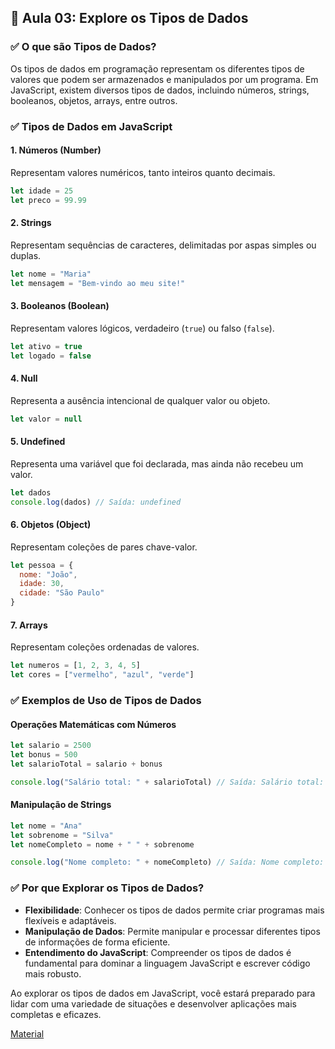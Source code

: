 ## 📝 Aula 03: Explore os Tipos de Dados

### ✅ O que são Tipos de Dados?

Os tipos de dados em programação representam os diferentes tipos de valores que podem ser armazenados e manipulados por um programa. Em JavaScript, existem diversos tipos de dados, incluindo números, strings, booleanos, objetos, arrays, entre outros.

### ✅ Tipos de Dados em JavaScript

#### 1. Números (Number)

Representam valores numéricos, tanto inteiros quanto decimais.

```javascript
let idade = 25
let preco = 99.99
```

#### 2. Strings

Representam sequências de caracteres, delimitadas por aspas simples ou duplas.

```javascript
let nome = "Maria"
let mensagem = "Bem-vindo ao meu site!"
```

#### 3. Booleanos (Boolean)

Representam valores lógicos, verdadeiro (`true`) ou falso (`false`).

```javascript
let ativo = true
let logado = false
```

#### 4. Null

Representa a ausência intencional de qualquer valor ou objeto.

```javascript
let valor = null
```

#### 5. Undefined

Representa uma variável que foi declarada, mas ainda não recebeu um valor.

```javascript
let dados
console.log(dados) // Saída: undefined
```

#### 6. Objetos (Object)

Representam coleções de pares chave-valor.

```javascript
let pessoa = {
  nome: "João",
  idade: 30,
  cidade: "São Paulo"
}
```

#### 7. Arrays

Representam coleções ordenadas de valores.

```javascript
let numeros = [1, 2, 3, 4, 5]
let cores = ["vermelho", "azul", "verde"]
```

### ✅ Exemplos de Uso de Tipos de Dados

#### Operações Matemáticas com Números

```javascript
let salario = 2500
let bonus = 500
let salarioTotal = salario + bonus

console.log("Salário total: " + salarioTotal) // Saída: Salário total: 3000
```

#### Manipulação de Strings

```javascript
let nome = "Ana"
let sobrenome = "Silva"
let nomeCompleto = nome + " " + sobrenome

console.log("Nome completo: " + nomeCompleto) // Saída: Nome completo: Ana Silva
```

### ✅ Por que Explorar os Tipos de Dados?

- **Flexibilidade**: Conhecer os tipos de dados permite criar programas mais flexíveis e adaptáveis.
- **Manipulação de Dados**: Permite manipular e processar diferentes tipos de informações de forma eficiente.
- **Entendimento do JavaScript**: Compreender os tipos de dados é fundamental para dominar a linguagem JavaScript e escrever código mais robusto.

Ao explorar os tipos de dados em JavaScript, você estará preparado para lidar com uma variedade de situações e desenvolver aplicações mais completas e eficazes.

[Material](./Explore%20os%20tipos%20de%20dados.pdf)
